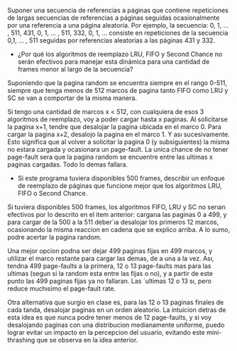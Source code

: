 Suponer una secuencia de referencias a páginas que contiene repeticiones de largas secuencias de
referencias a páginas seguidas ocasionalmente por una referencia a una página aleatoria. Por ejemplo,
la secuencia: 0, 1, ... , 511, 431, 0, 1, ... , 511, 332, 0, 1, ... consiste en repeticiones de la secuencia 0,1, ... , 511 seguidas por referencias aleatorias a las páginas 431 y 332.

- ¿Por qué los algoritmos de reemplazo LRU, FIFO y Second Chance no serán efectivos para
  manejar esta dinámica para una cantidad de frames menor al largo de la secuencia?

Suponiendo que la pagina random se encuentra siempre en el rango 0-511, siempre que tenga menos
de 512 marcos de pagina tanto FIFO como LRU y SC se van a comportar de la misma manera.

Si tengo una cantidad de marcos x < 512, con cualquiera de esos 3 algoritmos de reemplazo, voy a
poder cargar hasta x paginas. Al solicitarse la pagina x+1, tendre que desalojar la pagina ubicada en
el marco 0. Para cargar la pagina x+2, desalojo la pagina en el marco 1. Y ası sucesivamente. Esto
significa que al volver a solicitar la pagina 0 (y subsiguientes) la misma no estara cargada y
ocasionara un page-fault. La unica chance de no tener page-fault sera que la pagina random se
encuentre entre las ultimas x paginas cargadas. Todo lo demas fallara.

- Si este programa tuviera disponibles 500 frames, describir un enfoque de reemplazo de páginas
  que funcione mejor que los algoritmos LRU, FIFO o Second Chance.

Si tuviera disponibles 500 frames, los algoritmos FIFO, LRU y SC no serıan efectivos por lo descrito
en el item anterior: cargarıa las paginas 0 a 499, y para cargar de la 500 a la 511 deber´ıa desalojar los primeros 12 marcos, ocasionando la misma reaccion en cadena que se explico arriba. A lo sumo,
podre acertar la pagina random.

Una mejor opcion podrıa ser dejar 499 paginas fijas en 499 marcos, y utilizar el marco restante para
cargar las demas, de a una a la vez. Ası, tendrıa 499 page-faults a la primera, 12 o 13 page-faults mas
para las ultimas (segun si la random esta entre las fijas o no), y a partir de este punto las 499 paginas
fijas ya no fallaran. Las ´ultimas 12 o 13 sı, pero reduce muchısimo el page-fault rate.

Otra alternativa que surgio en clase es, para las 12 o 13 paginas finales de cada tanda, desalojar
paginas en un orden aleatorio. La intuicion detras de esta idea es que nunca podre tener menos de 12
page-faults, y si voy desalojando paginas con una distribucion medianamente uniforme, puedo lograr
evitar un impacto en la percepcion del usuario, evitando este mini-thrashing que se observa en la idea
anterior.
